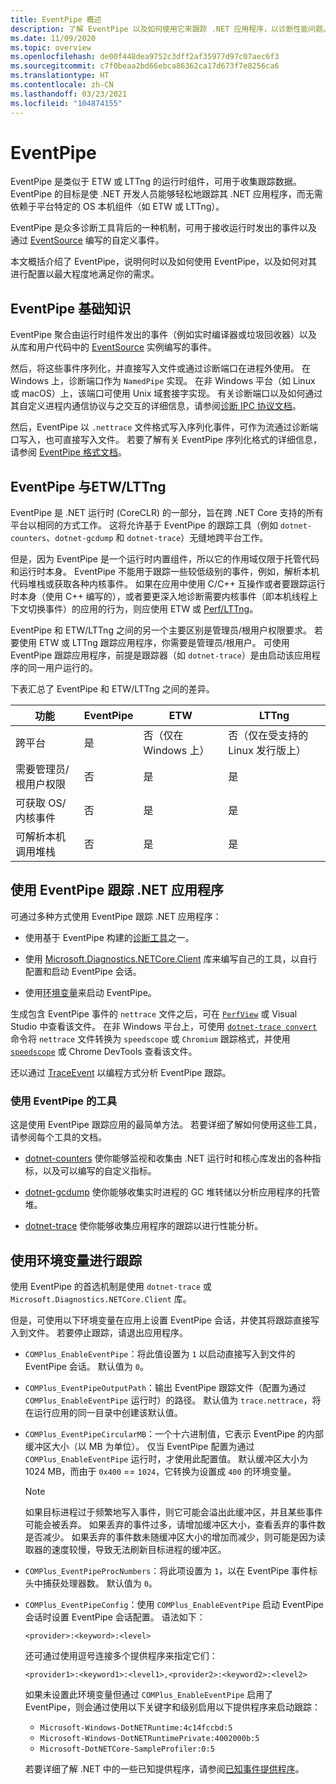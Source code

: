 ```yaml
---
title: EventPipe 概述
description: 了解 EventPipe 以及如何使用它来跟踪 .NET 应用程序，以诊断性能问题。
ms.date: 11/09/2020
ms.topic: overview
ms.openlocfilehash: de00f448dea9752c3dff2af35977d97c07aec6f3
ms.sourcegitcommit: c7f0beaa2bd66ebca86362ca17d673f7e8256ca6
ms.translationtype: HT
ms.contentlocale: zh-CN
ms.lasthandoff: 03/23/2021
ms.locfileid: "104874155"
---
```

# <a name="eventpipe"></a>EventPipe

EventPipe 是类似于 ETW 或 LTTng 的运行时组件，可用于收集跟踪数据。 EventPipe 的目标是使 .NET 开发人员能够轻松地跟踪其 .NET 应用程序，而无需依赖于平台特定的 OS 本机组件（如 ETW 或 LTTng）。

EventPipe 是众多诊断工具背后的一种机制，可用于接收运行时发出的事件以及通过 [EventSource](xref:System.Diagnostics.Tracing.EventSource) 编写的自定义事件。

本文概括介绍了 EventPipe，说明何时以及如何使用 EventPipe，以及如何对其进行配置以最大程度地满足你的需求。

## <a name="eventpipe-basics"></a>EventPipe 基础知识

EventPipe 聚合由运行时组件发出的事件（例如实时编译器或垃圾回收器）以及从库和用户代码中的 [EventSource](xref:System.Diagnostics.Tracing.EventSource) 实例编写的事件。

然后，将这些事件序列化，并直接写入文件或通过诊断端口在进程外使用。 在 Windows 上，诊断端口作为 `NamedPipe` 实现。 在非 Windows 平台（如 Linux 或 macOS）上，该端口可使用 Unix 域套接字实现。 有关诊断端口以及如何通过其自定义进程内通信协议与之交互的详细信息，请参阅[诊断 IPC 协议文档](https://github.com/dotnet/diagnostics/blob/main/documentation/design-docs/ipc-protocol.md)。

然后，EventPipe 以 `.nettrace` 文件格式写入序列化事件，可作为流通过诊断端口写入，也可直接写入文件。 若要了解有关 EventPipe 序列化格式的详细信息，请参阅 [EventPipe 格式文档](https://github.com/microsoft/perfview/blob/master/src/TraceEvent/EventPipe/EventPipeFormat.md)。

## <a name="eventpipe-vs-etwlttng"></a>EventPipe 与ETW/LTTng

EventPipe 是 .NET 运行时 (CoreCLR) 的一部分，旨在跨 .NET Core 支持的所有平台以相同的方式工作。 这将允许基于 EventPipe 的跟踪工具（例如 `dotnet-counters`、`dotnet-gcdump` 和 `dotnet-trace`）无缝地跨平台工作。

但是，因为 EventPipe 是一个运行时内置组件，所以它的作用域仅限于托管代码和运行时本身。 EventPipe 不能用于跟踪一些较低级别的事件，例如，解析本机代码堆栈或获取各种内核事件。 如果在应用中使用 C/C++ 互操作或者要跟踪运行时本身（使用 C++ 编写的），或者要更深入地诊断需要内核事件（即本机线程上下文切换事件）的应用的行为，则应使用 ETW 或 [Perf/LTTng](./trace-perfcollect-lttng.md)。

EventPipe 和 ETW/LTTng 之间的另一个主要区别是管理员/根用户权限要求。 若要使用 ETW 或 LTTng 跟踪应用程序，你需要是管理员/根用户。 可使用 EventPipe 跟踪应用程序，前提是跟踪器（如 `dotnet-trace`）是由启动该应用程序的同一用户运行的。

下表汇总了 EventPipe 和 ETW/LTTng 之间的差异。

|功能|EventPipe|ETW|LTTng|
|-------|---------|---|-----------|
|跨平台|是|否（仅在 Windows 上）|否（仅在受支持的 Linux 发行版上）|
|需要管理员/根用户权限|否|是|是|
|可获取 OS/内核事件|否|是|是|
|可解析本机调用堆栈|否|是|是|

## <a name="use-eventpipe-to-trace-your-net-application"></a>使用 EventPipe 跟踪 .NET 应用程序

可通过多种方式使用 EventPipe 跟踪 .NET 应用程序：

* 使用基于 EventPipe 构建的[诊断工具](#tools-that-use-eventpipe)之一。

* 使用 [Microsoft.Diagnostics.NETCore.Client](https://github.com/dotnet/diagnostics/blob/main/documentation/diagnostics-client-library-instructions.md) 库来编写自己的工具，以自行配置和启动 EventPipe 会话。

* 使用[环境变量](#trace-using-environment-variables)来启动 EventPipe。

生成包含 EventPipe 事件的 `nettrace` 文件之后，可在 [`PerfView`](https://github.com/Microsoft/perfview#perfview-overview) 或 Visual Studio 中查看该文件。 在非 Windows 平台上，可使用 [`dotnet-trace convert`](./dotnet-trace.md#dotnet-trace-convert) 命令将 `nettrace` 文件转换为 `speedscope` 或 `Chromium` 跟踪格式，并使用 [`speedscope`](https://www.speedscope.app/) 或 Chrome DevTools 查看该文件。

还以通过 [TraceEvent](https://github.com/Microsoft/perfview/blob/master/documentation/TraceEvent/TraceEventLibrary.md) 以编程方式分析 EventPipe 跟踪。

### <a name="tools-that-use-eventpipe"></a>使用 EventPipe 的工具

这是使用 EventPipe 跟踪应用的最简单方法。 若要详细了解如何使用这些工具，请参阅每个工具的文档。

* [dotnet-counters](./dotnet-counters.md) 使你能够监视和收集由 .NET 运行时和核心库发出的各种指标，以及可以编写的自定义指标。

* [dotnet-gcdump](./dotnet-gcdump.md) 使你能够收集实时进程的 GC 堆转储以分析应用程序的托管堆。

* [dotnet-trace](./dotnet-trace.md) 使你能够收集应用程序的跟踪以进行性能分析。

## <a name="trace-using-environment-variables"></a>使用环境变量进行跟踪

使用 EventPipe 的首选机制是使用 `dotnet-trace` 或 `Microsoft.Diagnostics.NETCore.Client` 库。

但是，可使用以下环境变量在应用上设置 EventPipe 会话，并使其将跟踪直接写入到文件。 若要停止跟踪，请退出应用程序。

* `COMPlus_EnableEventPipe`：将此值设置为 `1` 以启动直接写入到文件的 EventPipe 会话。 默认值为 `0`。

* `COMPlus_EventPipeOutputPath`：输出 EventPipe 跟踪文件（配置为通过 `COMPlus_EnableEventPipe` 运行时）的路径。 默认值为 `trace.nettrace`，将在运行应用的同一目录中创建该默认值。

* `COMPlus_EventPipeCircularMB`：一个十六进制值，它表示 EventPipe 的内部缓冲区大小（以 MB 为单位）。 仅当 EventPipe 配置为通过 `COMPlus_EnableEventPipe` 运行时，才使用此配置值。 默认缓冲区大小为 1024 MB，而由于 `0x400` == `1024`，它转换为设置成 `400` 的环境变量。

  > [!NOTE]
  > 如果目标进程过于频繁地写入事件，则它可能会溢出此缓冲区，并且某些事件可能会被丢弃。 如果丢弃的事件过多，请增加缓冲区大小，查看丢弃的事件数是否减少。 如果丢弃的事件数未随缓冲区大小的增加而减少，则可能是因为读取器的速度较慢，导致无法刷新目标进程的缓冲区。

* `COMPlus_EventPipeProcNumbers`：将此项设置为 `1`，以在 EventPipe 事件标头中捕获处理器数。 默认值为 `0`。

* `COMPlus_EventPipeConfig`：使用 `COMPlus_EnableEventPipe` 启动 EventPipe 会话时设置 EventPipe 会话配置。
  语法如下：

  `<provider>:<keyword>:<level>`

  还可通过使用逗号连接多个提供程序来指定它们：

  `<provider1>:<keyword1>:<level1>,<provider2>:<keyword2>:<level2>`

  如果未设置此环境变量但通过 `COMPlus_EnableEventPipe` 启用了 EventPipe，则会通过使用以下关键字和级别启用以下提供程序来启动跟踪：

  - `Microsoft-Windows-DotNETRuntime:4c14fccbd:5`
  - `Microsoft-Windows-DotNETRuntimePrivate:4002000b:5`
  - `Microsoft-DotNETCore-SampleProfiler:0:5`

  若要详细了解 .NET 中的一些已知提供程序，请参阅[已知事件提供程序](./well-known-event-providers.md)。
